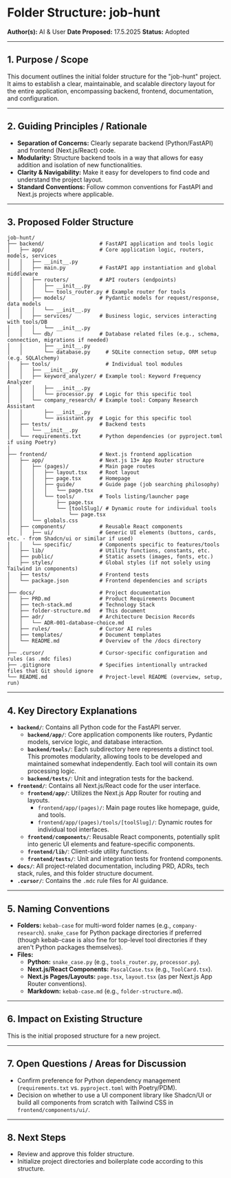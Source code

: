 # Folder Structure: job-hunt

**Author(s):** AI & User
**Date Proposed:** 17.5.2025 
**Status:** Adopted

---

## 1. Purpose / Scope

This document outlines the initial folder structure for the "job-hunt" project. It aims to establish a clear, maintainable, and scalable directory layout for the entire application, encompassing backend, frontend, documentation, and configuration.

---

## 2. Guiding Principles / Rationale

*   **Separation of Concerns:** Clearly separate backend (Python/FastAPI) and frontend (Next.js/React) code.
*   **Modularity:** Structure backend tools in a way that allows for easy addition and isolation of new functionalities.
*   **Clarity & Navigability:** Make it easy for developers to find code and understand the project layout.
*   **Standard Conventions:** Follow common conventions for FastAPI and Next.js projects where applicable.

---

## 3. Proposed Folder Structure

```plaintext
job-hunt/
├── backend/                  # FastAPI application and tools logic
│   ├── app/                  # Core application logic, routers, models, services
│   │   ├── __init__.py
│   │   ├── main.py           # FastAPI app instantiation and global middleware
│   │   ├── routers/          # API routers (endpoints)
│   │   │   ├── __init__.py
│   │   │   └── tools_router.py # Example router for tools
│   │   ├── models/           # Pydantic models for request/response, data models
│   │   │   └── __init__.py
│   │   ├── services/         # Business logic, services interacting with tools/DB
│   │   │   └── __init__.py
│   │   └── db/               # Database related files (e.g., schema, connection, migrations if needed)
│   │       ├── __init__.py
│   │       └── database.py     # SQLite connection setup, ORM setup (e.g. SQLAlchemy)
│   ├── tools/                  # Individual tool modules
│   │   ├── __init__.py
│   │   ├── keyword_analyzer/ # Example tool: Keyword Frequency Analyzer
│   │   │   ├── __init__.py
│   │   │   └── processor.py  # Logic for this specific tool
│   │   └── company_research/ # Example tool: Company Research Assistant
│   │       ├── __init__.py
│   │       └── assistant.py  # Logic for this specific tool
│   ├── tests/                # Backend tests
│   │   └── __init__.py
│   └── requirements.txt      # Python dependencies (or pyproject.toml if using Poetry)
│
├── frontend/                 # Next.js frontend application
│   ├── app/                  # Next.js 13+ App Router structure
│   │   ├── (pages)/          # Main page routes
│   │   │   ├── layout.tsx    # Root layout
│   │   │   ├── page.tsx      # Homepage
│   │   │   ├── guide/        # Guide page (job searching philosophy)
│   │   │   │   └── page.tsx
│   │   │   └── tools/        # Tools listing/launcher page
│   │   │       ├── page.tsx
│   │   │       └── [toolSlug]/ # Dynamic route for individual tools
│   │   │           └── page.tsx
│   │   └── globals.css
│   ├── components/           # Reusable React components
│   │   ├── ui/               # Generic UI elements (buttons, cards, etc. - from Shadcn/ui or similar if used)
│   │   └── specific/         # Components specific to features/tools
│   ├── lib/                  # Utility functions, constants, etc.
│   ├── public/               # Static assets (images, fonts, etc.)
│   ├── styles/               # Global styles (if not solely using Tailwind in components)
│   ├── tests/                # Frontend tests
│   └── package.json          # Frontend dependencies and scripts
│
├── docs/                     # Project documentation
│   ├── PRD.md                # Product Requirements Document
│   ├── tech-stack.md         # Technology Stack
│   ├── folder-structure.md   # This document
│   ├── adr/                  # Architecture Decision Records
│   │   └── ADR-001-database-choice.md
│   ├── rules/                # Cursor AI rules
│   ├── templates/            # Document templates
│   └── README.md             # Overview of the /docs directory
│
├── .cursor/                  # Cursor-specific configuration and rules (as .mdc files)
├── .gitignore                # Specifies intentionally untracked files that Git should ignore
└── README.md                 # Project-level README (overview, setup, run)
```

---

## 4. Key Directory Explanations

*   **`backend/`**: Contains all Python code for the FastAPI server.
    *   **`backend/app/`**: Core application components like routers, Pydantic models, service logic, and database interaction.
    *   **`backend/tools/`**: Each subdirectory here represents a distinct tool. This promotes modularity, allowing tools to be developed and maintained somewhat independently. Each tool will contain its own processing logic.
    *   **`backend/tests/`**: Unit and integration tests for the backend.
*   **`frontend/`**: Contains all Next.js/React code for the user interface.
    *   **`frontend/app/`**: Utilizes the Next.js App Router for routing and layouts.
        *   `frontend/app/(pages)/`: Main page routes like homepage, guide, and tools.
        *   `frontend/app/(pages)/tools/[toolSlug]/`: Dynamic routes for individual tool interfaces.
    *   **`frontend/components/`**: Reusable React components, potentially split into generic UI elements and feature-specific components.
    *   **`frontend/lib/`**: Client-side utility functions.
    *   **`frontend/tests/`**: Unit and integration tests for frontend components.
*   **`docs/`**: All project-related documentation, including PRD, ADRs, tech stack, rules, and this folder structure document.
*   **`.cursor/`**: Contains the `.mdc` rule files for AI guidance.

---

## 5. Naming Conventions

*   **Folders:** `kebab-case` for multi-word folder names (e.g., `company-research`). `snake_case` for Python package directories if preferred (though kebab-case is also fine for top-level tool directories if they aren't Python packages themselves).
*   **Files:**
    *   **Python:** `snake_case.py` (e.g., `tools_router.py`, `processor.py`).
    *   **Next.js/React Components:** `PascalCase.tsx` (e.g., `ToolCard.tsx`).
    *   **Next.js Pages/Layouts:** `page.tsx`, `layout.tsx` (as per Next.js App Router conventions).
    *   **Markdown:** `kebab-case.md` (e.g., `folder-structure.md`).

---

## 6. Impact on Existing Structure

This is the initial proposed structure for a new project.

---

## 7. Open Questions / Areas for Discussion

*   Confirm preference for Python dependency management (`requirements.txt` vs. `pyproject.toml` with Poetry/PDM).
*   Decision on whether to use a UI component library like Shadcn/UI or build all components from scratch with Tailwind CSS in `frontend/components/ui/`.

---

## 8. Next Steps

*   Review and approve this folder structure.
*   Initialize project directories and boilerplate code according to this structure.
